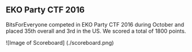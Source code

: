 ## EKO Party CTF 2016


BitsForEveryone competed in EKO Party CTF 2016 during October and placed 35th overall and 3rd in the US. We scored a total of 1800 points.

![Image of Scoreboard] (./scoreboard.png)
